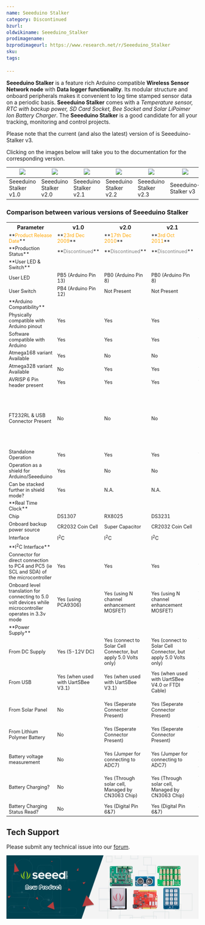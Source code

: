 ```yaml
---
name: Seeeduino Stalker‏‎
category: Discontinued
bzurl:
oldwikiname: Seeeduino_Stalker‏‎
prodimagename:
bzprodimageurl: https://www.research.net/r/Seeeduino_Stalker
sku:
tags:

---
```


**Seeeduino Stalker** is a feature rich Arduino compatible **Wireless Sensor Network node** with **Data logger functionality**. Its modular structure and onboard peripherals makes it convenient to log time stamped sensor data on a periodic basis. **Seeeduino Stalker** comes with a _Temperature sensor, RTC with backup power, SD Card Socket, Bee Socket and Solar LiPoimer Ion Battery Charger_. The **Seeeduino Stalker** is a good candidate for all your tracking, monitoring and control projects.

Please note that the current (and also the latest) version of is Seeeduino-Stalker v3.

Clicking on the images below will take you to the documentation for the corresponding version.

|![](https://files.seeedstudio.com/wiki/Seeeduino_Stalker/img/Seeeduino-stalker-168.jpg)   |![](https://files.seeedstudio.com/wiki/Seeeduino_Stalker/img/Stalkerv21.jpg)   |![](https://files.seeedstudio.com/wiki/Seeeduino_Stalker/img/Seeduino_Stalker_v2.1.jpg)   |![](https://files.seeedstudio.com/wiki/Seeeduino_Stalker/img/Seeduino_Stalker_v2.2.jpg)   | ![](https://files.seeedstudio.com/wiki/Seeeduino_Stalker/img/Seeduino_Stalker_v2.2.jpg)| ![](https://files.seeedstudio.com/wiki/Seeeduino_Stalker/img/Seeed_Stalker_v3-6.png)|
|---|---|---|---|---|---|
| Seeeduino Stalker v1.0  |Seeeduino Stalker v2.0   |Seeeduino Stalker v2.1   |Seeeduino Stalker v2.2   | Seeeduino Stalker v2.3  | Seeeduino-Stalker v3  |

###   Comparison between various versions of Seeeduino Stalker  

<table >
<tr>
<th> Parameter
</th>
<th> v1.0
</th>
<th> v2.0
</th>
<th> v2.1
</th>
<th> v2.2
</th>
<th> v2.3
</th>
<th> v3
</th>
<th> Remarks
</th></tr>
<tr style="font-size: 90%">
<td width="250"> **<font color="orange">Product Release Date</font>**
</td>
<td width="150"> **<font color="orange">23rd Dec 2009</font>**
</td>
<td width="150"> **<font color="orange">17th Dec 2010</font>**
</td>
<td width="150"> **<font color="orange">3rd Oct 2011</font>**
</td>
<td width="150"> **<font color="orange">27th Dec 2011</font>**
</td>
<td width="150"> **<font color="orange">29th Dec 2011</font>**
</td>
<td width="150"> **<font color="orange">6th  Jun 2014</font>**
</td>
<td width="300">
</td></tr>
<tr style="font-size: 90%">
<td width="250"> **Production Status**
</td>
<td width="150"> **<font color="gray">Discontinued</font>**
</td>
<td width="150"> **<font color="gray">Discontinued</font>**
</td>
<td width="150"> **<font color="gray">Discontinued</font>**
</td>
<td width="150"> **<font color="gray">Discontinued</font>**
</td>
<td width="150"> **<font color="green">In Production</font>**
</td>
<td width="150"> **<font color="green">In Production</font>**
</td>
<td width="300">
</td></tr>
<tr style="font-size: 90%">
<td> **User LED &amp; Switch**
</td>
<td>
</td>
<td>
</td>
<td>
</td>
<td>
</td>
<td>
</td>
<td>
</td>
<td>
</td></tr>
<tr style="font-size: 90%">
<td> User LED
</td>
<td> PB5 (Arduino Pin 13)
</td>
<td> PB0 (Arduino Pin 8)
</td>
<td> PB0 (Arduino Pin 8)
</td>
<td> PB5 (Arduino Pin 13)
</td>
<td> PB5 (Arduino Pin 13)
</td>
<td> PB0 (Arduino Pin 13)
</td>
<td>
</td></tr>
<tr style="font-size: 90%">
<td> User Switch
</td>
<td> PB4 (Arduino Pin 12)
</td>
<td> Not Present
</td>
<td> Not Present
</td>
<td> Not Present
</td>
<td> Not Present
</td>
<td> Not Present
</td>
<td>
</td></tr>
<tr style="font-size: 90%">
<td> **Arduino Compatibility**
</td>
<td>
</td>
<td>
</td>
<td>
</td>
<td>
</td>
<td>
</td>
<td>
</td>
<td>
</td></tr>
<tr style="font-size: 90%">
<td> Physically compatible with Arduino pinout
</td>
<td> Yes
</td>
<td> Yes
</td>
<td> Yes
</td>
<td> Yes
</td>
<td> Yes
</td>
<td> Yes
</td>
<td> Compatible with Diecimila/Duemilanove/UNO
</td></tr>
<tr style="font-size: 90%">
<td> Software compatible with Arduino
</td>
<td> Yes
</td>
<td> Yes
</td>
<td> Yes
</td>
<td> Yes
</td>
<td> Yes
</td>
<td> Yes
</td>
<td> Bootloader preloaded
</td></tr>
<tr style="font-size: 90%">
<td> Atmega168 variant Available
</td>
<td> Yes
</td>
<td> No
</td>
<td> No
</td>
<td> No
</td>
<td> No
</td>
<td> No
</td>
<td>
</td></tr>
<tr style="font-size: 90%">
<td> Atmega328 variant Available
</td>
<td> No
</td>
<td> Yes
</td>
<td> Yes
</td>
<td> Yes
</td>
<td> Yes
</td>
<td> Yes
</td>
<td>
</td></tr>
<tr style="font-size: 90%">
<td> AVRISP 6 Pin header present
</td>
<td> Yes
</td>
<td> Yes
</td>
<td> Yes
</td>
<td> Yes
</td>
<td> Yes
</td>
<td> Yes
</td>
<td>
</td></tr>
<tr style="font-size: 90%">
<td> FT232RL &amp; USB Connector Present
</td>
<td> No
</td>
<td> No
</td>
<td> No
</td>
<td> No
</td>
<td> No
</td>
<td> No
</td>
<td> In both version "UartSBee V3.1" or **V4.0** must be brought seperately and used for program downloading using Arduino IDE. A connector to mate to UartSBee is present on both versions. Microcontroller reset will automatically be controlled by DTR. **<font color="green"></font>**<font color="green"></font>
</td></tr>
<tr style="font-size: 90%">
<td> Standalone Operation
</td>
<td> Yes
</td>
<td> Yes
</td>
<td> Yes
</td>
<td> Yes
</td>
<td> Yes
</td>
<td> Yes
</td>
<td>
</td></tr>
<tr style="font-size: 90%">
<td> Operation as a shield for Arduino/Seeeduino
</td>
<td> Yes
</td>
<td> No
</td>
<td> No
</td>
<td> No
</td>
<td> No
</td>
<td> No
</td>
<td>
</td></tr>
<tr style="font-size: 90%">
<td> Can be stacked further in shield mode?
</td>
<td> Yes
</td>
<td> N.A.
</td>
<td> N.A.
</td>
<td> N.A.
</td>
<td> N.A.
</td>
<td> N.A.
</td>
<td> Using I<sup>2</sup>C Interface
</td></tr>
<tr style="font-size: 90%">
<td> **Real Time Clock**
</td>
<td>
</td>
<td>
</td>
<td>
</td>
<td>
</td>
<td>
</td>
<td>
</td>
<td>
</td></tr>
<tr style="font-size: 90%">
<td> Chip
</td>
<td> DS1307
</td>
<td> RX8025
</td>
<td> DS3231
</td>
<td> DS3231
</td>
<td> DS3231
</td>
<td> DS1337
</td>
<td>
</td></tr>
<tr style="font-size: 90%">
<td> Onboard backup power source
</td>
<td> CR2032 Coin Cell
</td>
<td> Super Capacitor
</td>
<td> CR2032 Coin Cell
</td>
<td> CR2032 Coin Cell
</td>
<td> CR2032 Coin Cell
</td>
<td> CR1220 Coin Cell
</td>
<td>
</td></tr>
<tr style="font-size: 90%">
<td> Interface
</td>
<td> I<sup>2</sup>C
</td>
<td> I<sup>2</sup>C
</td>
<td> I<sup>2</sup>C
</td>
<td> I<sup>2</sup>C
</td>
<td> I<sup>2</sup>C
</td>
<td> I<sup>2</sup>C
</td>
<td>
</td></tr>
<tr style="font-size: 90%">
<td> **I<sup>2</sup>C Interface**
</td>
<td>
</td>
<td>
</td>
<td>
</td>
<td>
</td>
<td>
</td>
<td>
</td>
<td>
</td></tr>
<tr style="font-size: 90%">
<td> Connector for direct connection to PC4 and PC5 (ie SCL and SDA) of the microcontroller
</td>
<td> Yes
</td>
<td> Yes
</td>
<td> Yes
</td>
<td> Yes
</td>
<td> Yes
</td>
<td> Yes
</td>
<td>
</td></tr>
<tr style="font-size: 90%">
<td> Onboard level translation for connecting to 5.0 volt devices while microcontroller operates in 3.3v mode
</td>
<td> Yes (using PCA9306)
</td>
<td> Yes (using N channel enhancement MOSFET)
</td>
<td> Yes (using N channel enhancement MOSFET)
</td>
<td> Yes (using N channel enhancement MOSFET)
</td>
<td> Yes (using N channel enhancement MOSFET)
</td>
<td> Yes (using N channel enhancement MOSFET)
</td>
<td>
</td></tr>
<tr style="font-size: 90%">
<td> **Power Supply**
</td>
<td>
</td>
<td>
</td>
<td>
</td>
<td>
</td>
<td>
</td>
<td>
</td>
<td>
</td></tr>
<tr style="font-size: 90%">
<td> From DC Supply
</td>
<td> Yes (5-12V DC)
</td>
<td> Yes (connect to Solar Cell Connector, but apply 5.0 Volts only)
</td>
<td> Yes (connect to Solar Cell Connector, but apply 5.0 Volts only)
</td>
<td> Yes (connect to Solar Cell Connector, but apply 5.0 Volts only)
</td>
<td> Yes (connect to Solar Cell Connector, but apply 5.0 Volts only)
</td>
<td> Yes (connect to Solar Cell Connector, but apply 5.0 Volts only)
</td>
<td>
</td></tr>
<tr style="font-size: 90%">
<td> From USB
</td>
<td> Yes (when used with UartSBee V3.1)
</td>
<td> Yes (when used with UartSBee V3.1)
</td>
<td> Yes (when used with UartSBee V4.0 or FTDI Cable)
</td>
<td> Yes (when used with UartSBee V4.0 or FTDI Cable)
</td>
<td> Yes (when used with UartSBee V4.0 or FTDI Cable)
</td>
<td> Yes (when used with UartSBee V4.0 or FTDI Cable)
</td>
<td>
</td></tr>
<tr style="font-size: 90%">
<td> From Solar Panel
</td>
<td> No
</td>
<td> Yes (Seperate Connector Present)
</td>
<td> Yes (Seperate Connector Present)
</td>
<td> Yes (Seperate Connector Present)
</td>
<td> Yes (Seperate Connector Present)
</td>
<td> Yes (Seperate Connector Present)
</td>
<td>
</td></tr>
<tr style="font-size: 90%">
<td> From Lithium Polymer Battery
</td>
<td> No
</td>
<td> Yes (Seperate Connector Present)
</td>
<td> Yes (Seperate Connector Present)
</td>
<td> Yes (Seperate Connector Present)
</td>
<td> Yes (Seperate Connector Present)
</td>
<td> Yes (Seperate Connector Present)
</td>
<td>
</td></tr>
<tr style="font-size: 90%">
<td> Battery voltage measurement
</td>
<td> No
</td>
<td> Yes (Jumper for connecting to ADC7)
</td>
<td> Yes (Jumper for connecting to ADC7)
</td>
<td> Yes (Jumper for connecting to ADC7)
</td>
<td> Yes (Jumper for connecting to ADC7)
</td>
<td> Yes (Battery voltage connecting to ADC7)
</td>
<td>
</td></tr>
<tr style="font-size: 90%">
<td> Battery Charging?
</td>
<td> No
</td>
<td> Yes (Through solar cell, Managed by CN3063 Chip)
</td>
<td> Yes (Through solar cell, Managed by CN3063 Chip)
</td>
<td> Yes (Through solar cell, Managed by CN3063 Chip)
</td>
<td> Yes (Through solar cell, Managed by CN3063 Chip)
</td>
<td> Yes (Through solar cell, Managed by CN3065 Chip)
</td>
<td>
</td></tr>
<tr style="font-size: 90%">
<td> Battery Charging Status Read?
</td>
<td> No
</td>
<td> Yes (Digital Pin 6&amp;7)
</td>
<td> Yes (Digital Pin 6&amp;7)
</td>
<td> Yes (ADC6)
</td>
<td> Yes (ADC6)
</td>
<td> Yes (ADC6)
</td>
<td>
</td></tr></table>

## Tech Support
Please submit any technical issue into our [forum](http://forum.seeedstudio.com/). <br /><p style="text-align:center"><a href="https://www.seeedstudio.com/act-4.html?utm_source=wiki&utm_medium=wikibanner&utm_campaign=newproducts" target="_blank"><img src="https://github.com/SeeedDocument/Wiki_Banner/raw/master/new_product.jpg" /></a></p>